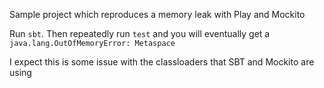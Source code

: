 Sample project which reproduces a memory leak with Play and Mockito

Run `sbt`. Then repeatedly run `test` and you will eventually get a `java.lang.OutOfMemoryError: Metaspace`

I expect this is some issue with the classloaders that SBT and Mockito are using
